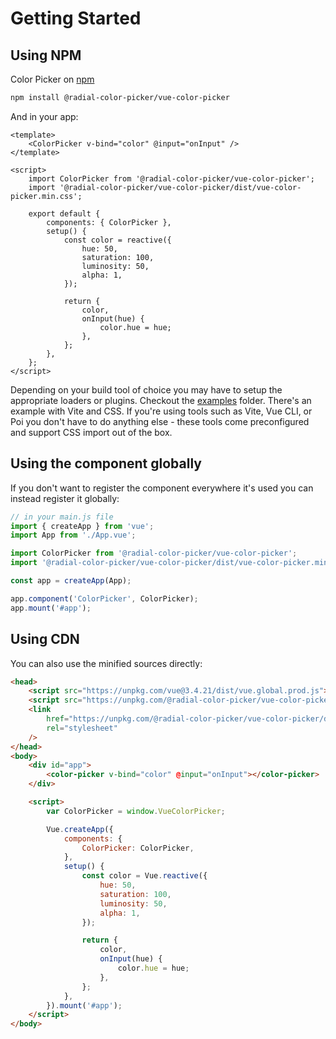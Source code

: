 # Getting Started

## Using NPM

Color Picker on [npm](https://www.npmjs.com/package/@radial-color-picker/vue-color-picker)

```bash
npm install @radial-color-picker/vue-color-picker
```

And in your app:

```vue
<template>
    <ColorPicker v-bind="color" @input="onInput" />
</template>

<script>
    import ColorPicker from '@radial-color-picker/vue-color-picker';
    import '@radial-color-picker/vue-color-picker/dist/vue-color-picker.min.css';

    export default {
        components: { ColorPicker },
        setup() {
            const color = reactive({
                hue: 50,
                saturation: 100,
                luminosity: 50,
                alpha: 1,
            });

            return {
                color,
                onInput(hue) {
                    color.hue = hue;
                },
            };
        },
    };
</script>
```

Depending on your build tool of choice you may have to setup the appropriate loaders or plugins. Checkout the [examples](https://github.com/radial-color-picker/vue-color-picker/tree/main/examples) folder. There's an example with Vite and CSS. If you're using tools such as Vite, Vue CLI, or Poi you don't have to do anything else - these tools come preconfigured and support CSS import out of the box.

## Using the component globally

If you don't want to register the component everywhere it's used you can instead register it globally:

```js
// in your main.js file
import { createApp } from 'vue';
import App from './App.vue';

import ColorPicker from '@radial-color-picker/vue-color-picker';
import '@radial-color-picker/vue-color-picker/dist/vue-color-picker.min.css';

const app = createApp(App);

app.component('ColorPicker', ColorPicker);
app.mount('#app');
```

## Using CDN

You can also use the minified sources directly:

```html
<head>
    <script src="https://unpkg.com/vue@3.4.21/dist/vue.global.prod.js"></script>
    <script src="https://unpkg.com/@radial-color-picker/vue-color-picker/dist/vue-color-picker.umd.min.js"></script>
    <link
        href="https://unpkg.com/@radial-color-picker/vue-color-picker/dist/vue-color-picker.min.css"
        rel="stylesheet"
    />
</head>
<body>
    <div id="app">
        <color-picker v-bind="color" @input="onInput"></color-picker>
    </div>

    <script>
        var ColorPicker = window.VueColorPicker;

        Vue.createApp({
            components: {
                ColorPicker: ColorPicker,
            },
            setup() {
                const color = Vue.reactive({
                    hue: 50,
                    saturation: 100,
                    luminosity: 50,
                    alpha: 1,
                });

                return {
                    color,
                    onInput(hue) {
                        color.hue = hue;
                    },
                };
            },
        }).mount('#app');
    </script>
</body>
```